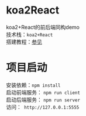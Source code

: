# koa2React 
koa2+React的前后端同构demo  
技术栈：`koa2+React`  
搭建教程：[参见](https://wiootk.github.io/blog/front/2017/11/27/ReactIsomorphism.html)  

# 项目启动  
安装依赖：`npm install`  
启动前端服务： `npm run client`  
启动后端服务： `npm run server`  
访问：` http://127.0.0.1:5555`  
 
